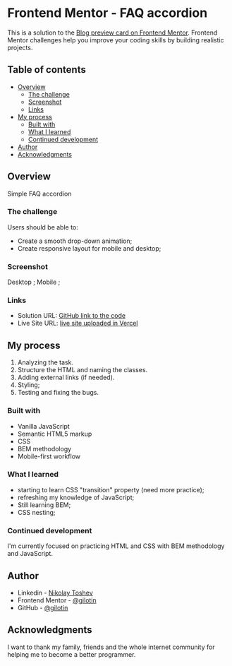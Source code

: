 # Frontend Mentor - FAQ accordion

This is a solution to the [Blog preview card on Frontend Mentor](https://www.frontendmentor.io/challenges/faq-accordion-wyfFdeBwBz/hub). Frontend Mentor challenges help you improve your coding skills by building realistic projects.

## Table of contents

-   [Overview](#overview)
    -   [The challenge](#the-challenge)
    -   [Screenshot](#screenshot)
    -   [Links](#links)
-   [My process](#my-process)
    -   [Built with](#built-with)
    -   [What I learned](#what-i-learned)
    -   [Continued development](#continued-development)
-   [Author](#author)
-   [Acknowledgments](#acknowledgments)

## Overview

Simple FAQ accordion

### The challenge

Users should be able to:

-   Create a smooth drop-down animation;
-   Create responsive layout for mobile and desktop;

### Screenshot

Desktop [](./screenshots/desktop.png);
Mobile [](./screenshots/mobile.png);

### Links

-   Solution URL: [GitHub link to the code]()
-   Live Site URL: [live site uploaded in Vercel]()

## My process

1. Analyzing the task.
2. Structure the HTML and naming the classes.
3. Adding external links (if needed).
4. Styling;
5. Testing and fixing the bugs.

### Built with

-   Vanilla JavaScript
-   Semantic HTML5 markup
-   CSS
-   BEM methodology
-   Mobile-first workflow

### What I learned

-   starting to learn CSS "transition" property (need more practice);
-   refreshing my knowledge of JavaScript;
-   Still learning BEM;
-   CSS nesting;

### Continued development

I'm currently focused on practicing HTML and CSS with BEM methodology and JavaScript.

## Author

-   Linkedin - [Nikolay Toshev](https://www.linkedin.com/in/nikolay-toshev-5536a025b/)
-   Frontend Mentor - [@gilotin](https://www.frontendmentor.io/profile/gilotin)
-   GitHub - [@gilotin](https://github.com/gilotin/Social-links-profile)

## Acknowledgments

I want to thank my family, friends and the whole internet community for helping me to become a better programmer.
